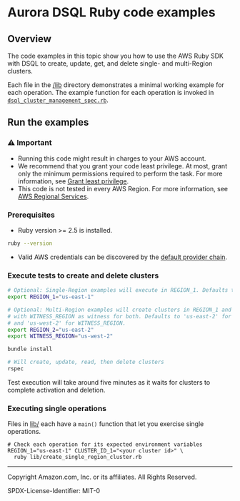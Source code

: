 # Aurora DSQL Ruby code examples

## Overview

The code examples in this topic show you how to use the AWS Ruby SDK with DSQL
to create, update, get, and delete single- and multi-Region clusters.

Each file in the [/lib](lib) directory demonstrates a minimal
working example for each operation. The example function for each operation is invoked
in [`dsql_cluster_management_spec.rb`](spec/dsql_cluster_management_spec.rb).

## Run the examples

### ⚠️ Important

* Running this code might result in charges to your AWS account.
* We recommend that you grant your code least privilege. At most, grant only the
  minimum permissions required to perform the task. For more information, see
  [Grant least privilege](https://docs.aws.amazon.com/IAM/latest/UserGuide/best-practices.html#grant-least-privilege).
* This code is not tested in every AWS Region. For more information, see
  [AWS Regional Services](https://aws.amazon.com/about-aws/global-infrastructure/regional-product-services).

### Prerequisites

- Ruby version >= 2.5 is installed.

```bash
ruby --version
```

- Valid AWS credentials can be discovered by
  the [default provider chain](https://docs.aws.amazon.com/sdk-for-ruby/v3/developer-guide/credential-providers.html).

### Execute tests to create and delete clusters

```sh
# Optional: Single-Region examples will execute in REGION_1. Defaults to 'us-east-1'.
export REGION_1="us-east-1"

# Optional: Multi-Region examples will create clusters in REGION_1 and REGION_2
# with WITNESS_REGION as witness for both. Defaults to 'us-east-2' for REGION_2
# and 'us-west-2' for WITNESS_REGION.
export REGION_2="us-east-2"
export WITNESS_REGION="us-west-2"

bundle install

# Will create, update, read, then delete clusters
rspec
```

Test execution will take around five minutes as it waits for clusters to complete activation and deletion.

### Executing single operations

Files in [lib/](lib/) each have a `main()` function that let you exercise single operations.

```shell
# Check each operation for its expected environment variables
REGION_1="us-east-1" CLUSTER_ID_1="<your cluster id>" \
  ruby lib/create_single_region_cluster.rb
```

---

Copyright Amazon.com, Inc. or its affiliates. All Rights Reserved.

SPDX-License-Identifier: MIT-0